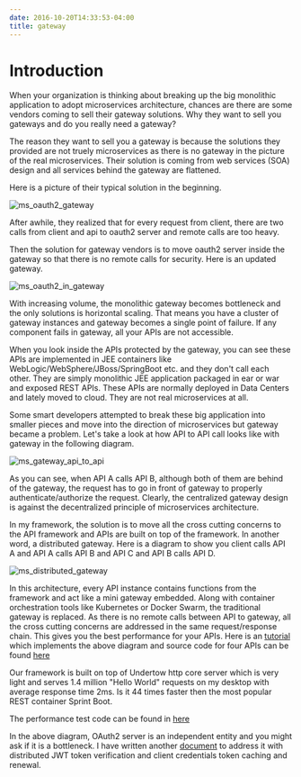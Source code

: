 ```yaml
---
date: 2016-10-20T14:33:53-04:00
title: gateway
---
```


# Introduction

When your organization is thinking about breaking up the big monolithic
application to adopt microservices architecture, chances are there are
some vendors coming to sell their gateway solutions. Why they want to
sell you gateways and do you really need a gateway?

The reason they want to sell you a gateway is because the solutions they
provided are not truely microservices as there is no gateway in the
picture of the real microservices. Their solution is coming from web services
(SOA) design and all services behind the gateway are flattened.

Here is a picture of their typical solution in the beginning.

![ms_oauth2_gateway](/images/ms_oauth2_gateway.png)

After awhile, they realized that for every request from client, there are two
calls from client and api to oauth2 server and remote calls are too heavy.

Then the solution for gateway vendors is to move oauth2 server inside the
gateway so that there is no remote calls for security. Here is an updated 
gateway.

![ms_oauth2_in_gateway](/images/ms_oauth2_in_gateway.png)

With increasing volume, the monolithic gateway becomes bottleneck and the only
solutions is horizontal scaling. That means you have a cluster of gateway
instances and gateway becomes a single point of failure. If any component fails
in gateway, all your APIs are not accessible.

When you look inside the APIs protected by the gateway, you can see these APIs
are implemented in JEE containers like WebLogic/WebSphere/JBoss/SpringBoot etc. 
and they don't call each other. They are simply monolithic JEE application packaged
in ear or war and exposed REST APIs. These APIs are normally deployed in Data
Centers and lately moved to cloud. They are not real microservices at all. 

Some smart developers attempted to break these big application into smaller 
pieces and move into the direction of microservices but gateway became a problem.
Let's take a look at how API to API call looks like with gateway in the following
diagram.

![ms_gateway_api_to_api](/images/ms_gateway_api_to_api.png)

As you can see, when API A calls API B, although both of them are behind of the
gateway, the request has to go in front of gateway to properly 
authenticate/authorize the request. Clearly, the centralized gateway design is
against the decentralized principle of microservices architecture.

In my framework, the solution is to move all the cross cutting concerns to the
API framework and APIs are built on top of the framework. In another word, a
distributed gateway. Here is a diagram to show you client calls API A and API A
calls API B and API C and API B calls API D. 

![ms_distributed_gateway](/images/ms_distributed_gateway.png)


In this architecture, every API instance contains functions from the framework
and act like a mini gateway embedded. Along with container orchestration tools like
Kubernetes or Docker Swarm, the traditional gateway is replaced. As there is no remote 
calls between API to gateway, all the cross cutting concerns are addressed in the same
request/response chain. This gives you the best performance for your APIs. Here
is an [tutorial](https://networknt.github.io/light-java/tutorials/microservices/) 
which implements the above diagram and source code for four APIs can
be found [here](https://github.com/networknt/light-java-example)

Our framework is built on top of Undertow http core server which is very light 
and serves 1.4 million "Hello World" requests on my desktop with average response
time 2ms. Is it 44 times faster then the most popular REST container Sprint Boot.

The performance test code can be found in 
[here](https://github.com/networknt/light-java-example/tree/master/performance)


In the above diagram, OAuth2 server is an independent entity and you might ask
if it is a bottleneck. I have written another [document](/architecture/security) to address it with
distributed JWT token verification and client credentials token caching and renewal.

